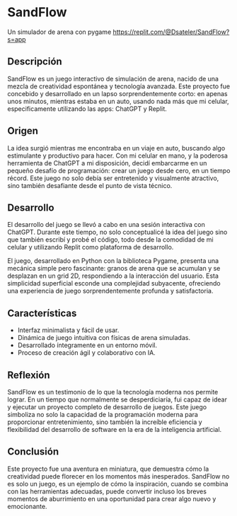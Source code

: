 # SandFlow
Un simulador de arena con pygame
https://replit.com/@Dsateler/SandFlow?s=app

## Descripción
SandFlow es un juego interactivo de simulación de arena, nacido de una mezcla de creatividad espontánea y tecnología avanzada. Este proyecto fue concebido y desarrollado en un lapso sorprendentemente corto: en apenas unos minutos, mientras estaba en un auto, usando nada más que mi celular, especificamente utilizando las apps: ChatGPT y Replit.

## Origen
La idea surgió mientras me encontraba en un viaje en auto, buscando algo estimulante y productivo para hacer. Con mi celular en mano, y la poderosa herramienta de ChatGPT a mi disposición, decidí embarcarme en un pequeño desafío de programación: crear un juego desde cero, en un tiempo récord. Este juego no solo debía ser entretenido y visualmente atractivo, sino también desafiante desde el punto de vista técnico.

## Desarrollo
El desarrollo del juego se llevó a cabo en una sesión interactiva con ChatGPT. Durante este tiempo, no solo conceptualicé la idea del juego sino que también escribí y probé el código, todo desde la comodidad de mi celular y utilizando Replit como plataforma de desarrollo.

El juego, desarrollado en Python con la biblioteca Pygame, presenta una mecánica simple pero fascinante: granos de arena que se acumulan y se desplazan en un grid 2D, respondiendo a la interacción del usuario. Esta simplicidad superficial esconde una complejidad subyacente, ofreciendo una experiencia de juego sorprendentemente profunda y satisfactoria.

## Características
- Interfaz minimalista y fácil de usar.
- Dinámica de juego intuitiva con físicas de arena simuladas.
- Desarrollado íntegramente en un entorno móvil.
- Proceso de creación ágil y colaborativo con IA.

## Reflexión
SandFlow es un testimonio de lo que la tecnología moderna nos permite lograr. En un tiempo que normalmente se desperdiciaría, fui capaz de idear y ejecutar un proyecto completo de desarrollo de juegos. Este juego simboliza no solo la capacidad de la programación moderna para proporcionar entretenimiento, sino también la increíble eficiencia y flexibilidad del desarrollo de software en la era de la inteligencia artificial.

## Conclusión
Este proyecto fue una aventura en miniatura, que demuestra cómo la creatividad puede florecer en los momentos más inesperados. SandFlow no es solo un juego, es un ejemplo de cómo la inspiración, cuando se combina con las herramientas adecuadas, puede convertir incluso los breves momentos de aburrimiento en una oportunidad para crear algo nuevo y emocionante.